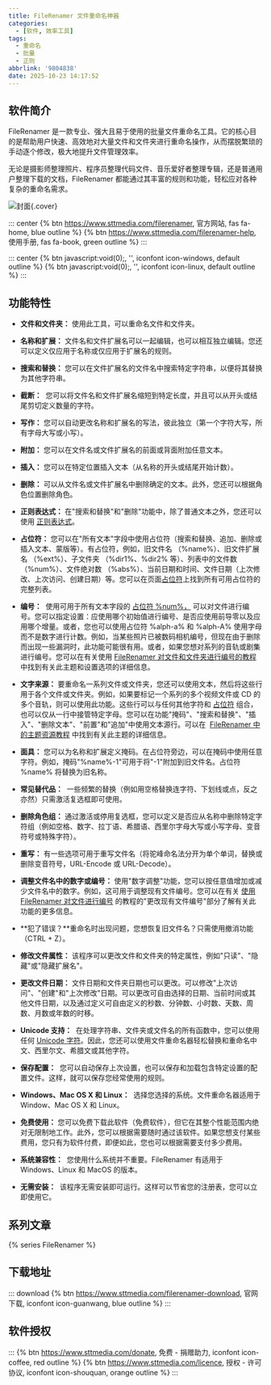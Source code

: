 ```yaml
---
title: FileRenamer 文件重命名神器
categories:
  - [软件, 效率工具]
tags:
  - 重命名
  - 批量
  - 正则
abbrlink: '9804838'
date: 2025-10-23 14:17:52
---
```


## 软件简介

FileRenamer 是一款专业、强大且易于使用的批量文件重命名工具。它的核心目的是帮助用户快速、高效地对大量文件和文件夹进行重命名操作，从而摆脱繁琐的手动逐个修改，极大地提升文件管理效率。

无论是摄影师整理照片、程序员整理代码文件、音乐爱好者整理专辑，还是普通用户整理下载的文档，FileRenamer 都能通过其丰富的规则和功能，轻松应对各种复杂的重命名需求。

![封面](/images/filerenamer.png){.cover}

::: center
{% btn https://www.sttmedia.com/filerenamer, 官方网站, fas fa-home, blue outline %}
{% btn https://www.sttmedia.com/filerenamer-help, 使用手册, fas fa-book, green outline %}
:::

::: center
{% btn javascript:void(0);, '', iconfont icon-windows, default outline %}
{% btn javascript:void(0);, '', iconfont icon-linux, default outline %}
:::

## 功能特性

- **文件和文件夹：** 使用此工具，可以重命名文件和文件夹。

- **名称和扩展：** 文件名和文件扩展名可以一起编辑，也可以相互独立编辑。您还可以定义仅应用于名称或仅应用于扩展名的规则。

- **搜索和替换：** 您可以在文件扩展名的文件名中搜索特定字符串，以便将其替换为其他字符串。

- **截断：**  您可以将文件名和文件扩展名缩短到特定长度，并且可以从开头或结尾剪切定义数量的字符。

- **写作：** 您可以自动更改名称和扩展名的写法，彼此独立（第一个字符大写，所有字母大写或小写）。

- **附加：** 您可以在文件名或文件扩展名的前面或背面附加任意文本。

- **插入：** 您可以在特定位置插入文本（从名称的开头或结尾开始计数）。

- **删除：** 可以从文件名或文件扩展名中删除确定的文本。此外，您还可以根据角色位置删除角色。

- **正则表达式：** 在"搜索和替换"和"删除"功能中，除了普通文本之外，您还可以使用 [正则表达式](https://www.sttmedia.com/regular-expressions)。

- **占位符：** 您可以在"所有文本"字段中使用占位符（搜索和替换、追加、删除或插入文本、蒙版等）。有占位符，例如，旧文件名 （%name%）、旧文件扩展名 （%ext%）、子文件夹 （%dir1%、%dir2% 等）、列表中的文件数 （%num%）、文件绝对数 （%abs%）、当前日期和时间、文件日期（上次修改、上次访问、创建日期）等。您可以在页面[占位符](https://www.sttmedia.com/filerenamer-placeholders)上找到所有可用占位符的完整列表。

- **编号：**  使用可用于所有文本字段的 [占位符 %num%，](https://www.sttmedia.com/filerenamer-placeholders#numbering) 可以对文件进行编号。您可以指定设置：应使用哪个初始值进行编号、是否应使用前导零以及应用哪个增量。或者，您也可以使用占位符 %alph-a% 和 %alph-A% 使用字母而不是数字进行计数。例如，当某些照片已被数码相机编号，但现在由于删除而出现一些漏洞时，此功能可能很有用。或者，如果您想对系列的音轨或剧集进行编号。您可以在有关使用 [FileRenamer 对文件和文件夹进行编号的教程](https://www.sttmedia.com/filerenamer-numbering) 中找到有关此主题和设置选项的详细信息。

- **文字来源：** 要重命名一系列文件或文件夹，您还可以使用文本，然后将这些行用于各个文件或文件夹。例如，如果要标记一个系列的多个视频文件或 CD 的多个音轨，则可以使用此功能。这些行可以与任何其他字符和 [占位符](https://www.sttmedia.com/filerenamer-placeholders) 组合，也可以仅从一行中接管特定字母。您可以在功能"掩码"、"搜索和替换"、"插入"、"删除文本"、"前置"和"追加"中使用文本源行。可以在  [FileRenamer 中的主题资源教程](https://www.sttmedia.com/filerenamer-sources) 中找到有关此主题的详细信息。

- **面具：** 您可以为名称和扩展定义掩码。在占位符旁边，可以在掩码中使用任意字符。例如，掩码"%name%-1"可用于将"-1"附加到旧文件名。占位符 %name% 将替换为旧名称。

- **常见替代品：**  一些频繁的替换（例如用空格替换连字符、下划线或点，反之亦然）只需激活复选框即可使用。

- **删除角色组：** 通过激活或停用复选框，您可以定义是否应从名称中删除特定字符组（例如空格、数字、拉丁语、希腊语、西里尔字母大写或小写字母、变音符号或特殊字符）。

- **重写：** 有一些选项可用于重写文件名（将驼峰命名法分开为单个单词，替换或删除变音符号，URL-Encode 或 URL-Decode）。

- **调整文件名中的数字或编号：** 使用"数字调整"功能，您可以按任意值增加或减少文件名中的数字。例如，这可用于调整现有文件编号。您可以在有关 [使用 FileRenamer 对文件进行编号](https://www.sttmedia.com/filerenamer-numbering) 的教程的"更改现有文件编号"部分了解有关此功能的更多信息。

- **犯了错误？**重命名时出现问题，您想恢复旧文件名？只需使用撤消功能 （CTRL + Z）。

- **修改文件属性：** 该程序可以更改文件和文件夹的特定属性，例如"只读"、"隐藏"或"隐藏扩展名"。

- **更改文件日期：** 文件日期和文件夹日期也可以更改。可以修改"上次访问"、"创建"和"上次修改"日期。可以更改可自由选择的日期、当前时间或其他文件日期，以及通过定义可自由定义的秒数、分钟数、小时数、天数、周数、月数或年数的时移。

- **Unicode 支持：**  在处理字符串、文件夹或文件名的所有函数中，您可以使用任何 [Unicode 字符](https://www.sttmedia.com/unicode)。因此，您还可以使用文件重命名器轻松替换和重命名中文、西里尔文、希腊文或其他字符。

- **保存配置：**  您可以自动保存上次设置，也可以保存和加载包含特定设置的配置文件。这样，就可以保存您经常使用的规则。

- **Windows、Mac OS X 和 Linux：**  选择您选择的系统。文件重命名器适用于 Window、Mac OS X 和 Linux。

- **免费使用：** 您可以免费下载此软件（免费软件），但它在其整个性能范围内绝对无限制地工作。此外，您可以根据需要随时通过该软件。如果您想支付某些费用，您只有为软件付费，即便如此，您也可以根据需要支付多少费用。

- **系统兼容性：**  您使用什么系统并不重要。FileRenamer 有适用于 Windows、Linux 和 MacOS 的版本。

- **无需安装：**  该程序无需安装即可运行。这样可以节省您的注册表，您可以立即使用它。

## 系列文章

{% series FileRenamer %}

## 下载地址

::: download
{% btn https://www.sttmedia.com/filerenamer-download, 官网下载, iconfont icon-guanwang, blue outline %}
:::

## 软件授权

:::
{% btn https://www.sttmedia.com/donate, 免费 - 捐赠助力, iconfont icon-coffee, red outline %}
{% btn https://www.sttmedia.com/licence, 授权 - 许可协议, iconfont icon-shouquan, orange outline %}
:::
